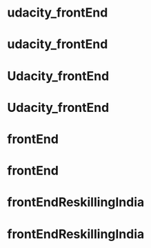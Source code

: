 # udacity_frontEnd
# udacity_frontEnd
# Udacity_frontEnd
# Udacity_frontEnd
# frontEnd
# frontEnd
# frontEndReskillingIndia
# frontEndReskillingIndia
